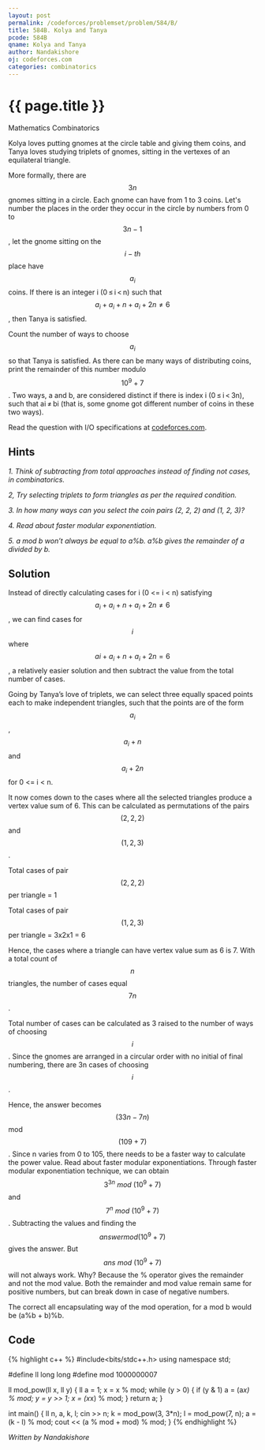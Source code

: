 ```yaml
---
layout: post
permalink: /codeforces/problemset/problem/584/B/
title: 584B. Kolya and Tanya
pcode: 584B
qname: Kolya and Tanya
author: Nandakishore
oj: codeforces.com
categories: combinatorics
---
```


{{ page.title }}
================

<span class="tag-boxed">Mathematics</span>
<span class="tag-boxed">Combinatorics</span>

Kolya loves putting gnomes at the circle table and giving them coins, and Tanya loves studying triplets of gnomes, sitting in the vertexes of an equilateral triangle.

More formally, there are $$3n$$ gnomes sitting in a circle. Each gnome can have from 1 to 3 coins. Let's number the places in the order they occur in the circle by numbers from 0 to $$3n - 1$$, let the gnome sitting on the $$i-th$$ place have $$a_{i}$$ coins. If there is an integer i (0 ≤ i < n) such that $$a_{i} + a_{i} + n + a_{i} + 2n ≠ 6$$, then Tanya is satisfied.

Count the number of ways to choose $$a_{i}$$ so that Tanya is satisfied. As there can be many ways of distributing coins, print the remainder of this number modulo $$10^{9} + 7$$. Two ways, a and b, are considered distinct if there is index i (0 ≤ i < 3n), such that ai ≠ bi (that is, some gnome got different number of coins in these two ways).

Read the question with I/O specifications at [codeforces.com](https://codeforces.com/problemset/problem/584/B/).

Hints
-----

*1. Think of subtracting from total approaches instead of finding not cases, in combinatorics.*

*2, Try selecting triplets to form triangles as per the required condition.*

*3. In how many ways can you select the coin pairs (2, 2, 2) and (1, 2, 3)?*

*4. Read about faster modular exponentiation.*

*5. a mod b won’t always be equal to a%b. a%b gives the remainder of a divided by b.*

Solution
--------

Instead of directly calculating cases for i (0 <= i < n) satisfying $$a_{i} + a_{i} + n + a_{i} + 2n ≠ 6$$, we can find cases for $$i$$ where $$ai + a_{i} + n + a_{i} + 2n = 6$$, a relatively easier solution and then subtract the value from the total number of cases.

Going by Tanya’s love of triplets, we can select three equally spaced points each to make independent triangles, such that the points are of the form $$a_{i}$$, $$a_{i} + n$$ and $$a_{i} + 2n$$ for 0 <= i < n.

It now comes down to the cases where all the selected triangles produce a vertex value sum of 6. This can be calculated as permutations of the pairs $$(2, 2, 2)$$ and $$(1, 2, 3)$$. 

Total cases of pair $$(2, 2, 2)$$ per triangle = 1

Total cases of pair $$(1, 2, 3)$$ per triangle = 3x2x1 = 6

Hence, the cases where a triangle can have vertex value sum as 6 is 7. With a total count of $$n$$ triangles, the number of cases equal $$7n$$. 

Total number of cases can be calculated as 3 raised to the number of ways of choosing $$i$$. Since the gnomes are arranged in a circular order with no initial of final numbering, there are 3n cases of choosing $$i$$.

Hence, the answer becomes $$(33n - 7n)$$ mod $$(109 + 7)$$. Since n varies from 0 to 105, there needs to be a faster way to calculate the power value. Read about faster modular exponentiations. Through faster modular exponentiation technique, we can obtain $$3^{3n}\ mod\ (10^{9} + 7)$$ and $$7^{n}\ mod\ (10^{9} + 7)$$. Subtracting the values and finding the $$answer mod (10^{9} + 7)$$ gives the answer. But $$ans\ mod\ (10^{9} + 7)$$ will not always work. Why? Because the % operator gives the remainder and not the mod value. Both the remainder and mod value remain same for positive numbers, but can break down in case of negative numbers.

The correct all encapsulating way of the mod operation, for a mod b would be (a%b + b)%b.

Code
----

{% highlight c++ %}
#include<bits/stdc++.h>
using namespace std;

#define ll long long
#define mod 1000000007

ll mod_pow(ll x, ll y) {
    ll a = 1;
    x = x % mod;
    while (y > 0) {
        if (y & 1) a = (a*x) % mod;
        y = y >> 1;
        x = (x*x) % mod;
    }
    return a;
}

int main() {
    ll  n, a, k, l;
    cin >> n;
    k = mod_pow(3, 3*n);
    l = mod_pow(7, n);
    a = (k - l) % mod;
    cout << (a % mod + mod) % mod;
}
{% endhighlight %}

*Written by Nandakishore*

